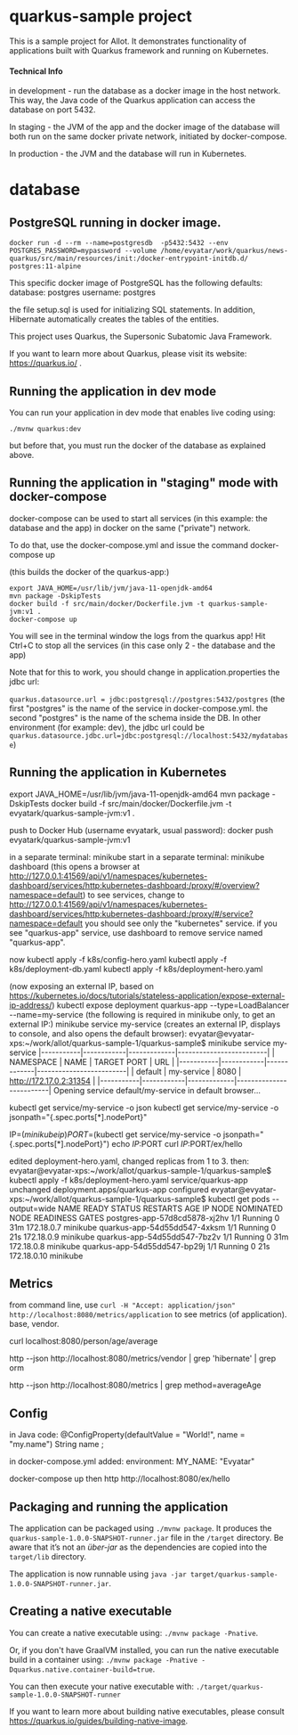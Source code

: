 # quarkus-sample project

This is a sample project for Allot. It demonstrates functionality of applications built with Quarkus framework and running on Kubernetes.

#### Technical Info
in development - run the database as a docker image in the host network. This way, the Java code of the Quarkus application can access the database on port 5432.

In staging - the JVM of the app and the docker image of the database will both run on the same docker private network, initiated by docker-compose.

In production - the JVM and the database will run in Kubernetes.

# database
## PostgreSQL running in docker image.

`docker run -d --rm --name=postgresdb  -p5432:5432 --env POSTGRES_PASSWORD=mypassword --volume /home/evyatar/work/quarkus/news-quarkus/src/main/resources/init:/docker-entrypoint-initdb.d/ postgres:11-alpine`

This specific docker image of PostgreSQL has the following defaults:
database: postgres
username: postgres

the file setup.sql is used for initializing SQL statements.
In addition, Hibernate automatically creates the tables of the entities.

This project uses Quarkus, the Supersonic Subatomic Java Framework.

If you want to learn more about Quarkus, please visit its website: https://quarkus.io/ .

## Running the application in dev mode

You can run your application in dev mode that enables live coding using:
```
./mvnw quarkus:dev
```
but before that, you must run the docker of the database as explained above.

## Running the application in "staging" mode with docker-compose
docker-compose can be used to start all services (in this example: the database and the app) in docker on the same ("private") network.

To do that, use the docker-compose.yml
and issue the command
docker-compose up

(this builds the docker of the quarkus-app:)
```shell script
export JAVA_HOME=/usr/lib/jvm/java-11-openjdk-amd64
mvn package -DskipTests
docker build -f src/main/docker/Dockerfile.jvm -t quarkus-sample-jvm:v1 .
docker-compose up
```

You will see in the terminal window the logs from the quarkus app!
Hit Ctrl+C to stop all the services (in this case only 2 - the database and the app)

Note that for this to work, you should change in application.properties the jdbc url:

`quarkus.datasource.url = jdbc:postgresql://postgres:5432/postgres`
(the first "postgres" is the name of the service in docker-compose.yml.
the second "postgres" is the name of the schema inside the DB.
In other environment (for example: dev), the jdbc url could be `quarkus.datasource.jdbc.url=jdbc:postgresql://localhost:5432/mydatabase`)

## Running the application in Kubernetes
export JAVA_HOME=/usr/lib/jvm/java-11-openjdk-amd64
mvn package -DskipTests
docker build -f src/main/docker/Dockerfile.jvm -t evyatark/quarkus-sample-jvm:v1 .

push to Docker Hub (username evyatark, usual password):
docker push evyatark/quarkus-sample-jvm:v1

in a separate terminal: minikube start
in a separate terminal: minikube dashboard  (this opens a browser at http://127.0.0.1:41569/api/v1/namespaces/kubernetes-dashboard/services/http:kubernetes-dashboard:/proxy/#/overview?namespace=default)
to see services, change to http://127.0.0.1:41569/api/v1/namespaces/kubernetes-dashboard/services/http:kubernetes-dashboard:/proxy/#/service?namespace=default
you should see only the "kubernetes" service.
if you see "quarkus-app" service, use dashboard to remove service named "quarkus-app".

now
kubectl apply -f k8s/config-hero.yaml
kubectl apply -f k8s/deployment-db.yaml
kubectl apply -f k8s/deployment-hero.yaml

(now exposing an external IP, based on https://kubernetes.io/docs/tutorials/stateless-application/expose-external-ip-address/)
kubectl expose deployment quarkus-app --type=LoadBalancer --name=my-service
(the following is required in minikube only, to get an external IP:)
minikube service my-service (creates an external IP, displays to console, and also opens the default browser):
evyatar@evyatar-xps:~/work/allot/quarkus-sample-1/quarkus-sample$ minikube service my-service
|-----------|------------|-------------|-------------------------|
| NAMESPACE |    NAME    | TARGET PORT |           URL           |
|-----------|------------|-------------|-------------------------|
| default   | my-service |        8080 | http://172.17.0.2:31354 |
|-----------|------------|-------------|-------------------------|
Opening service default/my-service in default browser...


kubectl get service/my-service -o json
kubectl get service/my-service -o jsonpath="{.spec.ports[*].nodePort}"


IP=$(minikube ip)
PORT=$(kubectl get service/my-service -o jsonpath="{.spec.ports[*].nodePort}")
echo $IP:$PORT
curl $IP:$PORT/ex/hello


edited deployment-hero.yaml, changed replicas from 1 to 3.
then:
evyatar@evyatar-xps:~/work/allot/quarkus-sample-1/quarkus-sample$ kubectl apply -f k8s/deployment-hero.yaml
service/quarkus-app unchanged
deployment.apps/quarkus-app configured
evyatar@evyatar-xps:~/work/allot/quarkus-sample-1/quarkus-sample$ kubectl get pods --output=wide
NAME                            READY   STATUS    RESTARTS   AGE   IP            NODE       NOMINATED NODE   READINESS GATES
postgres-app-57d8cd5878-xj2hv   1/1     Running   0          31m   172.18.0.7    minikube   <none>           <none>
quarkus-app-54d55dd547-4xksm    1/1     Running   0          21s   172.18.0.9    minikube   <none>           <none>
quarkus-app-54d55dd547-7bz2v    1/1     Running   0          31m   172.18.0.8    minikube   <none>           <none>
quarkus-app-54d55dd547-bp29j    1/1     Running   0          21s   172.18.0.10   minikube   <none>           <none>



## Metrics
from command line, use `curl -H "Accept: application/json" http://localhost:8080/metrics/application` to see metrics (of application).
base, vendor.

curl localhost:8080/person/age/average

http --json http://localhost:8080/metrics/vendor | grep 'hibernate' | grep orm

http --json http://localhost:8080/metrics | grep method=averageAge

## Config

in Java code:
    @ConfigProperty(defaultValue = "World!", name = "my.name")
    String name ;

in docker-compose.yml added:
environment:
      MY_NAME: "Evyatar"

docker-compose up
then
http http://localhost:8080/ex/hello

## Packaging and running the application

The application can be packaged using `./mvnw package`.
It produces the `quarkus-sample-1.0.0-SNAPSHOT-runner.jar` file in the `/target` directory.
Be aware that it’s not an _über-jar_ as the dependencies are copied into the `target/lib` directory.

The application is now runnable using `java -jar target/quarkus-sample-1.0.0-SNAPSHOT-runner.jar`.

## Creating a native executable

You can create a native executable using: `./mvnw package -Pnative`.

Or, if you don't have GraalVM installed, you can run the native executable build in a container using: `./mvnw package -Pnative -Dquarkus.native.container-build=true`.

You can then execute your native executable with: `./target/quarkus-sample-1.0.0-SNAPSHOT-runner`

If you want to learn more about building native executables, please consult https://quarkus.io/guides/building-native-image.